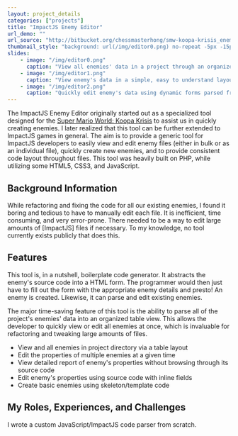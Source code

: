 ```yaml
---
layout: project_details
categories: ["projects"]
title: "ImpactJS Enemy Editor"
url_demo: ""
url_source: "http://bitbucket.org/chessmasterhong/smw-koopa-krisis_enemy-editor"
thumbnail_style: "background: url(/img/editor0.png) no-repeat -5px -15px content-box; background-size: 280%;"
slides:
    - image: "/img/editor0.png"
      caption: "View all enemies' data in a project through an organized table. Efficiently batch edit multiple enemy data."
    - image: "/img/editor1.png"
      caption: "View enemy's data in a simple, easy to understand layout."
    - image: "/img/editor2.png"
      caption: "Quickly edit enemy's data using dynamic forms parsed from the enemy's source code."
---
```



The ImpactJS Enemy Editor originally started out as a specialized tool designed for the [Super Mario World: Koopa Krisis](/projects/super_mario_world_koopa_krisis) to assist us in quickly creating enemies. I later realized that this tool can be further extended to ImpactJS games in general. The aim is to provide a generic tool for ImpactJS developers to easily view and edit enemy files (either in bulk or as an individual file), quickly create new enemies, and to provide consistent code layout throughout files. This tool was heavily built on PHP, while utilizing some HTML5, CSS3, and JavaScript.


Background Information
---
While refactoring and fixing the code for all our existing enemies, I found it boring and tedious to have to manually edit each file. It is inefficient, time consuming, and very error-prone. There needed to be a way to edit large amounts of [ImpactJS] files if necessary. To my knowledge, no tool currently exists publicly that does this.


Features
---
This tool is, in a nutshell, boilerplate code generator. It abstracts the enemy's source code into a HTML form. The programmer would then just have to fill out the form with the appropriate enemy details and presto! An enemy is created. Likewise, it can parse and edit existing enemies.

The major time-saving feature of this tool is the ability to parse all of the project's enemies' data into an organized table view. This allows the developer to quickly view or edit all enemies at once, which is invaluable for refactoring and tweaking large amounts of files.

* View and all enemies in project directory via a table layout
* Edit the properties of multiple enemies at a given time
* View detailed report of enemy's properties without browsing through its source code
* Edit enemy's properties using source code with inline fields
* Create basic enemies using skeleton/template code


My Roles, Experiences, and Challenges
---
I wrote a custom JavaScript/ImpactJS code parser from scratch.
